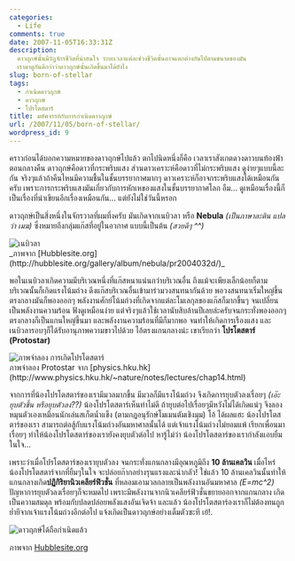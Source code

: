 ```yaml
---
categories:
  - Life
comments: true
date: 2007-11-05T16:33:31Z
description:
  ดาวฤกษ์นั้นมีวัฏจักรชีวิตที่น่าสนใจ ระยะเวลาแต่ละช่วงชีวิตนั้นอาจแตกต่างกันไปตามขนาดของมัน
  เรามาดูกันดีกว่าว่าดาวฤกษ์นั้นเกิดขึ้นมาได้ยังไง
slug: born-of-stellar
tags:
  - กำเนิดดาวฤกษ์
  - ดาวฤกษ์
  - โปรโตสตาร์
title: มหัศจรรย์กับการกำเนิดดาวฤกษ์
url: /2007/11/05/born-of-stellar/
wordpress_id: 9
---
```


คราวก่อนได้บอกความหมายของดาวฤกษ์ไปแล้ว ตกไปนิดหนึ่งก็คือ เวลาเราสังเกตดวงดาวบนท้องฟ้าตอนกลางคืน ดาวฤกษ์คือดาวที่กระพริบแสง ส่วนดาวเคราะห์คือดาวที่ไม่กระพริบแสง ดูง่ายๆแบบนี้ละกัน จริงๆแล้วถ้าคืนไหนมีความชื้นในชั้นบรรยากาศมากๆ ดาวเคราะห์ก็อาจกระพริบแสงได้เหมือนกันครับ เพราะการกระพริบแสงมันเกี่ยวกับการหักเหของแสงในชั้นบรรยากาศโลก อืม... ดูเหมือนเรื่องนี้ก็เป็นเรื่องที่น่าเขียนอีกเรื่องเหมือนกัน... แต่ยังไม่ใช่วันนี้หรอก

ดาวฤกษ์เป็นสิ่งหนึ่งในจักรวาลที่ผมทึ่งครับ มันเกิดจากเนบิวลา หรือ **Nebula** _(เป็นภาษาละติน แปลว่า เมฆ)_ ซึ่งหมายถึงกลุ่มแก๊สที่อยู่ในอวกาศ แบบนี้เป็นต้น _(สวยดีๆ ^^)_

<div class="aligncenter">
    <img src="https://media.stsci.edu/uploads/image/display_image/1608/print.jpg" alt="เนบิวลา">
</div>
_ภาพจาก [Hubblesite.org](http://hubblesite.org/gallery/album/nebula/pr2004032d/)_

พอในเนบิวลาเกิดความมีบริเวณหนึ่งที่แก๊สหนาแน่นกว่าบริเวณอื่น ถึงแม้จะเพียงเล็กน้อยก็ตาม บริเวณนั้นก็เกิดแรงโน้มถ่วง ดึงแก๊สบริเวณอื่นเข้ามาร่วมวงสนทนากันด้วย พอวงสนทนาเริ่มใหญ่ขึ้น ตรงกลางมันก็พองออกๆ พลังงานศักย์โน้มถ่วงที่เกิดจากแต่ละโมเลกุลของแก๊สก็มากขึ้นๆ จนเปลี่ยนเป็นพลังงานความร้อน ฟังดูเหมือนง่าย แต่จริงๆแล้วใช้เวลานับสิบล้านปีเลยล่ะครับจนกระทั่งพองออกๆ ตรงกลางก็เป็นแกนใหญ่ขึ้นมา และพลังงานความร้อนที่มีก็มากพอ จนทำให้เกิดการเรืองแสง และเนบิวลารอบๆก็ได้รับอานุภาพความขาวไปด้วย ไอ้ตรงแกนกลางน่ะ เขาเรียกว่า **โปรโตสตาร์ (Protostar)**

<div class="aligncenter">
  <img src="https://files.armno.in.th/uploads/2007/11/protostar.jpg" alt="ภาพจำลอง การเกิดโปรโตสตาร์">
</div>
ภาพจำลอง Protostar จาก [physics.hku.hk](http://www.physics.hku.hk/~nature/notes/lectures/chap14.html)

จากการที่น้องโปรโตสตาร์ของเรามีมวลมากขึ้น มีมวลก็มีแรงโน้มถ่วง จึงเกิดการยุบตัวลงเรื่อยๆ _(เอ๊ะ ยุบตัวขึ้น หรือยุบตัวลง??)_ น้องโปรโตสตาร์เห็นท่าไม่ดี ถ้ายุบต่อไปเรื่อยๆมีหวังไม่ได้เกิดแน่ๆ จึงลองหมุนตัวเองเหมือนนักเล่นสเก็ตน้ำแข็ง (ตามกฎอนุรักษ์โมเมนตัมเชิงมุม) โอ้ ได้ผลแฮะ น้องโปรโตสตาร์ของเรา สามารถต่อสู้กับแรงโน้มถ่วงอันมหาศาลนั้นได้ แต่เจ้าแรงโน้มถ่วงไม่ยอมแพ้ เรียกเพื่อนมาเรื่อยๆ ทำให้น้องโปรโตสตาร์ของเรายังคงยุบตัวต่อไป หารู้ไม่ว่า น้องโปรโตสตาร์ของเรากำลังแอบยิ้มในใจ...

เพราะว่าเมื่อโปรโตสตาร์ของเรายุบตัวลง จนกระทั่งแกนกลางมีอุณหภูมิถึง **10 ล้านเคลวิน** เมื่อไหร่ น้องโปรโตสตาร์จากที่ยิ้มๆในใจ จะปล่อยก๊ากอย่างรุนแรงและน่ากลัว! ใช่แล้ว 10 ล้านเคลวินนั้นทำให้แกนกลางเกิด**ปฏิกิริยานิวเคลียร์ฟิวชั่น** ที่หลอมเอามวลกลายเป็นพลังงานอันมหาศาล _(E=mc^2)_ ปัญหาการยุบตัวลงเรื่อยๆก็จะหมดไป เพราะมีพลังงานจากนิวเคลียร์ฟิวชั่นขยายออกจากแกนกลาง เกิดเป็นความสมดุล พร้อมกับปลดปล่อยพลังแสงอันเจิดจ้า และแล้ว น้องโปรโตสตาร์องเราก็ไม่ต้องทนถูกย่ำยีจากเจ้าแรงโน้มถ่วงอีกต่อไป แจ้งเกิดเป็นดาวฤกษ์อย่างเต็มตัวซะที เย้!.

<div class="aligncenter">
    <img src="https://files.armno.in.th/uploads/2007/11/hs-2008-30-f-web.jpg" alt="ดาวฤกษ์ได้ถือกำเนิดแล้ว">
</div>

ภาพจาก [Hubblesite.org](http://hubblesite.org/gallery/album/star/pr2008030f/)
